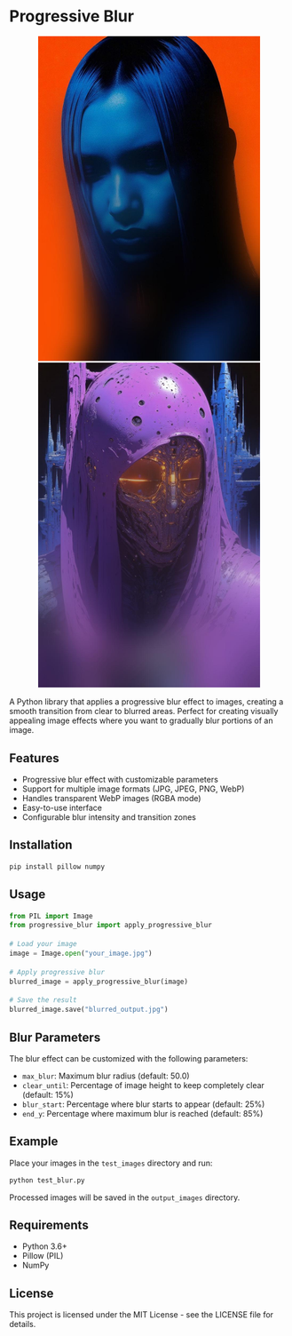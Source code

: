# Progressive Blur

<div align="center">
  <img src="output_images/blurred_45121714.jpeg" alt="Example 1" width="400"/>
  <img src="output_images/blurred_DWSFET00AN1J3BDD4T5YA057E0.jpeg" alt="Example 2" width="400"/>
</div>

A Python library that applies a progressive blur effect to images, creating a smooth transition from clear to blurred areas. Perfect for creating visually appealing image effects where you want to gradually blur portions of an image.

## Features

- Progressive blur effect with customizable parameters
- Support for multiple image formats (JPG, JPEG, PNG, WebP)
- Handles transparent WebP images (RGBA mode)
- Easy-to-use interface
- Configurable blur intensity and transition zones

## Installation

```bash
pip install pillow numpy
```

## Usage

```python
from PIL import Image
from progressive_blur import apply_progressive_blur

# Load your image
image = Image.open("your_image.jpg")

# Apply progressive blur
blurred_image = apply_progressive_blur(image)

# Save the result
blurred_image.save("blurred_output.jpg")
```

## Blur Parameters

The blur effect can be customized with the following parameters:

- `max_blur`: Maximum blur radius (default: 50.0)
- `clear_until`: Percentage of image height to keep completely clear (default: 15%)
- `blur_start`: Percentage where blur starts to appear (default: 25%)
- `end_y`: Percentage where maximum blur is reached (default: 85%)

## Example

Place your images in the `test_images` directory and run:

```python
python test_blur.py
```

Processed images will be saved in the `output_images` directory.

## Requirements

- Python 3.6+
- Pillow (PIL)
- NumPy

## License

This project is licensed under the MIT License - see the LICENSE file for details.